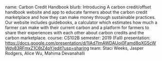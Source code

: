 ﻿name: Carbon Credit Handbook
blurb: Introducing A carbon credit/offset handbook website and app to educate farmers about the carbon credit marketplace and how they can make money through sustainable practices. Our website includes guidebooks, a calculator which estimates how much a farmer can make with their current carbon and a platform for farmers to share their experiences with each other about carbon credits and the carbon marketplace. 
course: CS102B
semester: 2019 (Fall)
presentation:  https://docs.google.com/presentation/d/1IAd7lmAWDAUoi0Famd8qXGScWWdy83RFmxZ1C6tZ4pY/edit?usp=sharing
team: Staci Weeks, Jasper Rodgers, Alice Wu, Mahima Devanahalli